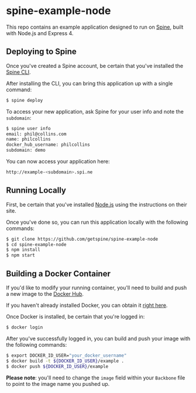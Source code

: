 spine-example-node
==================

This repo contains an example application designed to run on
[Spine](https://spi.ne), built with Node.js and Express 4.

Deploying to Spine
------------------

Once you've created a Spine account, be certain that you've installed the
[Spine CLI](https://spi.ne/cli).

After installing the CLI, you can bring this application up with a single command:

```bash
$ spine deploy
```

To access your new application, ask Spine for your user info and note the ```subdomain```:

```bash
$ spine user info
email: phil@collins.com
name: philcollins
docker_hub_username: philcollins
subdomain: demo
```

You can now access your application here:

```bash
http://example-<subdomain>.spi.ne
```

Running Locally
---------------

First, be certain that you've installed [Node.js](https://nodejs.org/) using
the instructions on their site.

Once you've done so, you can run this application locally with the following
commands:

```bash
$ git clone https://github.com/getspine/spine-example-node
$ cd spine-example-node
$ npm install
$ npm start
```

Building a Docker Container
---------------------------

If you'd like to modify your running container, you'll need to build and push a new image
to the [Docker Hub](https://hub.docker.com).

If you haven't already installed Docker, you can obtain it
[right here](https://www.docker.com/get-docker).

Once Docker is installed, be certain that you're logged in:

```bash
$ docker login
```

After you've successfully logged in, you can build and push your image with the
following commands:

```bash
$ export DOCKER_ID_USER="your_docker_username"
$ docker build -t ${DOCKER_ID_USER}/example .
$ docker push ${DOCKER_ID_USER}/example
```

**Please note**: you'll need to change the ```image``` field within your
```Backbone``` file to point to the image name you pushed up.
